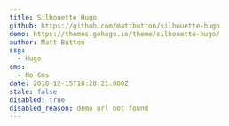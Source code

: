 ```yaml
---
title: Silhouette Hugo
github: https://github.com/mattbutton/silhouette-hugo
demo: https://themes.gohugo.io/theme/silhouette-hugo/
author: Matt Button
ssg:
  - Hugo
cms:
  - No Cms
date: 2018-12-15T10:28:21.000Z
stale: false
disabled: true
disabled_reason: demo url not found
---
```

